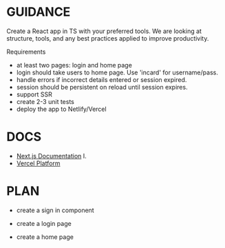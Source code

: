 # GUIDANCE

Create a React app in TS with your preferred tools. We are looking at structure, tools, and any best practices applied to improve productivity.

Requirements

- at least two pages: login and home page
- login should take users to home page. Use 'incard' for username/pass.
- handle errors if incorrect details entered or session expired.
- session should be persistent on reload until session expires.
- support SSR
- create 2-3 unit tests
- deploy the app to Netlify/Vercel

# DOCS

- [Next.js Documentation](https://nextjs.org/docs) I.
- [Vercel Platform](https://vercel.com/new?utm_medium=default-template&filter=next.js&utm_source=create-next-app&utm_campaign=create-next-app-readme)

# PLAN

- create a sign in component

- create a login page
- create a home page
